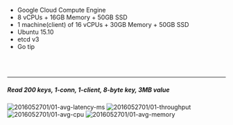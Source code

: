 

- Google Cloud Compute Engine
- 8 vCPUs + 16GB Memory + 50GB SSD
- 1 machine(client) of 16 vCPUs + 30GB Memory + 50GB SSD
- Ubuntu 15.10
- etcd v3
- Go tip



<br><br><hr>
##### Read 200 keys, 1-conn, 1-client, 8-byte key, 3MB value

<img src="https://storage.googleapis.com/dbtester-results/2016052701/01-avg-latency-ms.svg" alt="2016052701/01-avg-latency-ms">

<img src="https://storage.googleapis.com/dbtester-results/2016052701/01-throughput.svg" alt="2016052701/01-throughput">

<img src="https://storage.googleapis.com/dbtester-results/2016052701/01-avg-cpu.svg" alt="2016052701/01-avg-cpu">

<img src="https://storage.googleapis.com/dbtester-results/2016052701/01-avg-memory.svg" alt="2016052701/01-avg-memory">



